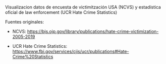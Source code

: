Visualizacion datos de encuesta de victimitzación USA (NCVS) y estadística oficial de law enforcement (UCR Hate Crime Statistics)

Fuentes originales: 

- NCVS: https://bjs.ojp.gov/library/publications/hate-crime-victimization-2005-2019

- UCR Hate Crime Statistics: https://www.fbi.gov/services/cjis/ucr/publications#Hate-Crime%20Statistics
